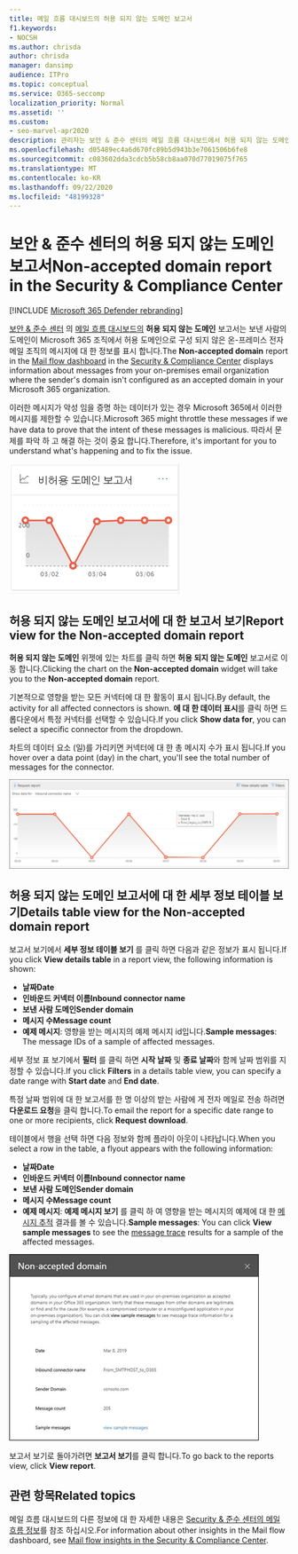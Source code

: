 ```yaml
---
title: 메일 흐름 대시보드의 허용 되지 않는 도메인 보고서
f1.keywords:
- NOCSH
ms.author: chrisda
author: chrisda
manager: dansimp
audience: ITPro
ms.topic: conceptual
ms.service: O365-seccomp
localization_priority: Normal
ms.assetid: ''
ms.custom:
- seo-marvel-apr2020
description: 관리자는 보안 & 준수 센터의 메일 흐름 대시보드에서 허용 되지 않는 도메인 보고서를 사용 하 여 보낸 사람의 도메인이 Microsoft 365에 구성 되어 있지 않은 온-프레미스 조직의 메시지를 모니터링 하는 방법을 확인할 수 있습니다.
ms.openlocfilehash: d05489ec4a6d670fc89b5d943b3e7061506b6fe8
ms.sourcegitcommit: c083602dda3cdcb5b58cb8aa070d77019075f765
ms.translationtype: MT
ms.contentlocale: ko-KR
ms.lasthandoff: 09/22/2020
ms.locfileid: "48199328"
---
```

# <a name="non-accepted-domain-report-in-the-security--compliance-center"></a><span data-ttu-id="857bf-103">보안 & 준수 센터의 허용 되지 않는 도메인 보고서</span><span class="sxs-lookup"><span data-stu-id="857bf-103">Non-accepted domain report in the Security & Compliance Center</span></span>

[!INCLUDE [Microsoft 365 Defender rebranding](../includes/microsoft-defender-for-office.md)]


<span data-ttu-id="857bf-104">[보안 & 준수 센터](https://protection.office.com) 의 [메일 흐름 대시보드의](mail-flow-insights-v2.md) **허용 되지 않는 도메인** 보고서는 보낸 사람의 도메인이 Microsoft 365 조직에서 허용 도메인으로 구성 되지 않은 온-프레미스 전자 메일 조직의 메시지에 대 한 정보를 표시 합니다.</span><span class="sxs-lookup"><span data-stu-id="857bf-104">The **Non-accepted domain** report in the [Mail flow dashboard](mail-flow-insights-v2.md) in the [Security & Compliance Center](https://protection.office.com) displays information about messages from your on-premises email organization where the sender's domain isn't configured as an accepted domain in your Microsoft 365 organization.</span></span>

<span data-ttu-id="857bf-105">이러한 메시지가 악성 임을 증명 하는 데이터가 있는 경우 Microsoft 365에서 이러한 메시지를 제한할 수 있습니다.</span><span class="sxs-lookup"><span data-stu-id="857bf-105">Microsoft 365 might throttle these messages if we have data to prove that the intent of these messages is malicious.</span></span> <span data-ttu-id="857bf-106">따라서 문제를 파악 하 고 해결 하는 것이 중요 합니다.</span><span class="sxs-lookup"><span data-stu-id="857bf-106">Therefore, it's important for you to understand what's happening and to fix the issue.</span></span>

![보안 & 준수 센터의 메일 흐름 대시보드에 허용 되지 않는 도메인 위젯](../../media/mfi-non-accepted-domain-report-widget.png)

## <a name="report-view-for-the-non-accepted-domain-report"></a><span data-ttu-id="857bf-108">허용 되지 않는 도메인 보고서에 대 한 보고서 보기</span><span class="sxs-lookup"><span data-stu-id="857bf-108">Report view for the Non-accepted domain report</span></span>

<span data-ttu-id="857bf-109">**허용 되지 않는 도메인** 위젯에 있는 차트를 클릭 하면 **허용 되지 않는 도메인** 보고서로 이동 합니다.</span><span class="sxs-lookup"><span data-stu-id="857bf-109">Clicking the chart on the **Non-accepted domain** widget will take you to the **Non-accepted domain** report.</span></span>

<span data-ttu-id="857bf-110">기본적으로 영향을 받는 모든 커넥터에 대 한 활동이 표시 됩니다.</span><span class="sxs-lookup"><span data-stu-id="857bf-110">By default, the activity for all affected connectors is shown.</span></span> <span data-ttu-id="857bf-111">**에 대 한 데이터 표시**를 클릭 하면 드롭다운에서 특정 커넥터를 선택할 수 있습니다.</span><span class="sxs-lookup"><span data-stu-id="857bf-111">If you click **Show data for**, you can select a specific connector from the dropdown.</span></span>

<span data-ttu-id="857bf-112">차트의 데이터 요소 (일)를 가리키면 커넥터에 대 한 총 메시지 수가 표시 됩니다.</span><span class="sxs-lookup"><span data-stu-id="857bf-112">If you hover over a data point (day) in the chart, you'll see the total number of messages for the connector.</span></span>

![허용 되지 않는 도메인 보고서의 보고서 보기](../../media/mfi-non-accepted-domain-report-overview-view.png)

## <a name="details-table-view-for-the-non-accepted-domain-report"></a><span data-ttu-id="857bf-114">허용 되지 않는 도메인 보고서에 대 한 세부 정보 테이블 보기</span><span class="sxs-lookup"><span data-stu-id="857bf-114">Details table view for the Non-accepted domain report</span></span>

<span data-ttu-id="857bf-115">보고서 보기에서 **세부 정보 테이블 보기** 를 클릭 하면 다음과 같은 정보가 표시 됩니다.</span><span class="sxs-lookup"><span data-stu-id="857bf-115">If you click **View details table** in a report view, the following information is shown:</span></span>

- <span data-ttu-id="857bf-116">**날짜**</span><span class="sxs-lookup"><span data-stu-id="857bf-116">**Date**</span></span>
- <span data-ttu-id="857bf-117">**인바운드 커넥터 이름**</span><span class="sxs-lookup"><span data-stu-id="857bf-117">**Inbound connector name**</span></span>
- <span data-ttu-id="857bf-118">**보낸 사람 도메인**</span><span class="sxs-lookup"><span data-stu-id="857bf-118">**Sender domain**</span></span>
- <span data-ttu-id="857bf-119">**메시지 수**</span><span class="sxs-lookup"><span data-stu-id="857bf-119">**Message count**</span></span>
- <span data-ttu-id="857bf-120">**예제 메시지**: 영향을 받는 메시지의 예제 메시지 id입니다.</span><span class="sxs-lookup"><span data-stu-id="857bf-120">**Sample messages**: The message IDs of a sample of affected messages.</span></span>

<span data-ttu-id="857bf-121">세부 정보 표 보기에서 **필터** 를 클릭 하면 **시작 날짜** 및 **종료 날짜**와 함께 날짜 범위를 지정할 수 있습니다.</span><span class="sxs-lookup"><span data-stu-id="857bf-121">If you click **Filters** in a details table view, you can specify a date range with **Start date** and **End date**.</span></span>

<span data-ttu-id="857bf-122">특정 날짜 범위에 대 한 보고서를 한 명 이상의 받는 사람에 게 전자 메일로 전송 하려면 **다운로드 요청**을 클릭 합니다.</span><span class="sxs-lookup"><span data-stu-id="857bf-122">To email the report for a specific date range to one or more recipients, click **Request download**.</span></span>

<span data-ttu-id="857bf-123">테이블에서 행을 선택 하면 다음 정보와 함께 플라이 아웃이 나타납니다.</span><span class="sxs-lookup"><span data-stu-id="857bf-123">When you select a row in the table, a flyout appears with the following information:</span></span>

- <span data-ttu-id="857bf-124">**날짜**</span><span class="sxs-lookup"><span data-stu-id="857bf-124">**Date**</span></span>
- <span data-ttu-id="857bf-125">**인바운드 커넥터 이름**</span><span class="sxs-lookup"><span data-stu-id="857bf-125">**Inbound connector name**</span></span>
- <span data-ttu-id="857bf-126">**보낸 사람 도메인**</span><span class="sxs-lookup"><span data-stu-id="857bf-126">**Sender domain**</span></span>
- <span data-ttu-id="857bf-127">**메시지 수**</span><span class="sxs-lookup"><span data-stu-id="857bf-127">**Message count**</span></span>
- <span data-ttu-id="857bf-128">**예제 메시지**: **예제 메시지 보기** 를 클릭 하 여 영향을 받는 메시지의 예제에 대 한 [메시지 추적](message-trace-scc.md) 결과를 볼 수 있습니다.</span><span class="sxs-lookup"><span data-stu-id="857bf-128">**Sample messages**: You can click **View sample messages** to see the [message trace](message-trace-scc.md) results for a sample of the affected messages.</span></span>

![허용 되지 않는 도메인 보고서의 세부 정보 테이블 보기에서 행을 선택한 후의 세부 정보 플라이 아웃](../../media/mfi-non-accepted-domain-report-details-flyout.png)

<span data-ttu-id="857bf-130">보고서 보기로 돌아가려면 **보고서 보기**를 클릭 합니다.</span><span class="sxs-lookup"><span data-stu-id="857bf-130">To go back to the reports view, click **View report**.</span></span>

## <a name="related-topics"></a><span data-ttu-id="857bf-131">관련 항목</span><span class="sxs-lookup"><span data-stu-id="857bf-131">Related topics</span></span>

<span data-ttu-id="857bf-132">메일 흐름 대시보드의 다른 정보에 대 한 자세한 내용은 [Security & 준수 센터의 메일 흐름 정보](mail-flow-insights-v2.md)를 참조 하십시오.</span><span class="sxs-lookup"><span data-stu-id="857bf-132">For information about other insights in the Mail flow dashboard, see [Mail flow insights in the Security & Compliance Center](mail-flow-insights-v2.md).</span></span>
